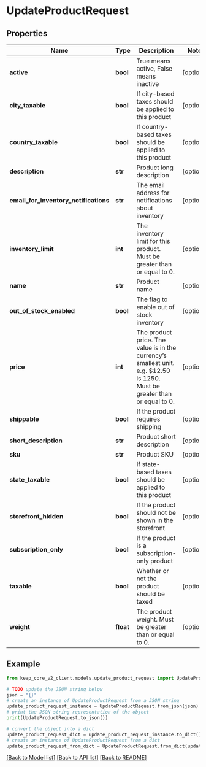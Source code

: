 # UpdateProductRequest


## Properties

Name | Type | Description | Notes
------------ | ------------- | ------------- | -------------
**active** | **bool** | True means active, False means inactive | [optional] 
**city_taxable** | **bool** | If city-based taxes should be applied to this product | [optional] 
**country_taxable** | **bool** | If country-based taxes should be applied to this product | [optional] 
**description** | **str** | Product long description | [optional] 
**email_for_inventory_notifications** | **str** | The email address for notifications about inventory | [optional] 
**inventory_limit** | **int** | The inventory limit for this product. Must be greater than or equal to 0. | [optional] 
**name** | **str** | Product name | [optional] 
**out_of_stock_enabled** | **bool** | The flag to enable out of stock inventory | [optional] 
**price** | **int** | The product price. The value is in the currency’s smallest unit. e.g. $12.50 is 1250. Must be greater than or equal to 0. | [optional] 
**shippable** | **bool** | If the product requires shipping | [optional] 
**short_description** | **str** | Product short description | [optional] 
**sku** | **str** | Product SKU | [optional] 
**state_taxable** | **bool** | If state-based taxes should be applied to this product | [optional] 
**storefront_hidden** | **bool** | If the product should not be shown in the storefront | [optional] 
**subscription_only** | **bool** | If the product is a subscription-only product | [optional] 
**taxable** | **bool** | Whether or not the product should be taxed | [optional] 
**weight** | **float** | The product weight. Must be greater than or equal to 0. | [optional] 

## Example

```python
from keap_core_v2_client.models.update_product_request import UpdateProductRequest

# TODO update the JSON string below
json = "{}"
# create an instance of UpdateProductRequest from a JSON string
update_product_request_instance = UpdateProductRequest.from_json(json)
# print the JSON string representation of the object
print(UpdateProductRequest.to_json())

# convert the object into a dict
update_product_request_dict = update_product_request_instance.to_dict()
# create an instance of UpdateProductRequest from a dict
update_product_request_from_dict = UpdateProductRequest.from_dict(update_product_request_dict)
```
[[Back to Model list]](../README.md#documentation-for-models) [[Back to API list]](../README.md#documentation-for-api-endpoints) [[Back to README]](../README.md)


